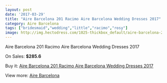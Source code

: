 ```yaml
---
layout: post
date: '2017-03-29'
title: "Aire Barcelona 201 Racimo Aire Barcelona Wedding Dresses 2017"
category: Aire Barcelona
tags: ["bridesmaid","wedding","little","racimo","rosy"]
image: http://img.hectodress.com/1025-thickbox_default/aire-barcelona-201-racimo-aire-barcelona-wedding-dresses-2013.jpg
---
```

Aire Barcelona 201 Racimo Aire Barcelona Wedding Dresses 2017

On Sales: **$285.6**
<a href="https://www.hectodress.com/aire-barcelona/643-aire-barcelona-201-racimo-aire-barcelona-wedding-dresses-2013.html"><amp-img layout="responsive" width="600" height="600" src="//img.hectodress.com/1025-thickbox_default/aire-barcelona-201-racimo-aire-barcelona-wedding-dresses-2013.jpg" alt="Aire Barcelona 201 Racimo Aire Barcelona Wedding Dresses 2017 0" /></a>
<a href="https://www.hectodress.com/aire-barcelona/643-aire-barcelona-201-racimo-aire-barcelona-wedding-dresses-2013.html"><amp-img layout="responsive" width="600" height="600" src="//img.hectodress.com/1027-thickbox_default/aire-barcelona-201-racimo-aire-barcelona-wedding-dresses-2013.jpg" alt="Aire Barcelona 201 Racimo Aire Barcelona Wedding Dresses 2017 1" /></a>
<a href="https://www.hectodress.com/aire-barcelona/643-aire-barcelona-201-racimo-aire-barcelona-wedding-dresses-2013.html"><amp-img layout="responsive" width="600" height="600" src="//img.hectodress.com/1026-thickbox_default/aire-barcelona-201-racimo-aire-barcelona-wedding-dresses-2013.jpg" alt="Aire Barcelona 201 Racimo Aire Barcelona Wedding Dresses 2017 2" /></a>

Buy it: [Aire Barcelona 201 Racimo Aire Barcelona Wedding Dresses 2017](https://www.hectodress.com/aire-barcelona/643-aire-barcelona-201-racimo-aire-barcelona-wedding-dresses-2013.html "Aire Barcelona 201 Racimo Aire Barcelona Wedding Dresses 2017")

View more: [Aire Barcelona](https://www.hectodress.com/7-aire-barcelona "Aire Barcelona")